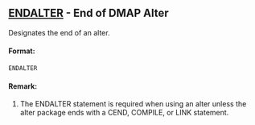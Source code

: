 ## [ENDALTER](https://help.hexagonmi.com/bundle/MSC_Nastran_2022.4/page/Nastran_Combined_Book/qrg/executive/TOC.ENDALTER.xhtml) - End of DMAP Alter

Designates the end of an alter.

#### Format:

```nastran
ENDALTER
```

#### Remark:

1. The ENDALTER statement is required when using an alter unless the alter package ends with a CEND, COMPILE, or LINK statement.
